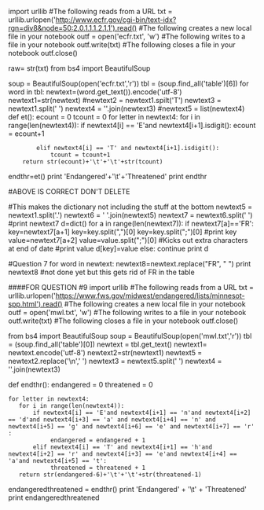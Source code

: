 import urllib
#The following reads from a URL
txt = urllib.urlopen('http://www.ecfr.gov/cgi-bin/text-idx?rgn=div8&node=50:2.0.1.1.1.2.1.1').read()
#The following creates a new local file in your notebook
outf = open('ecfr.txt', 'w')
#The following writes to a file in your notebook
outf.write(txt)
#The following closes a file in your notebook
outf.close()

raw= str(txt)
from bs4 import BeautifulSoup

soup = BeautifulSoup(open('ecfr.txt','r'))
tbl = (soup.find_all('table')[6])
for word in tbl:
    newtext=(word.get_text()).encode('utf-8')
newtext1=str(newtext)
#newtext2 = newtext1.spilt('T')
newtext3 = newtext1.split(' ')
newtext4 = ''.join(newtext3)
#newtext5 = list(newtext4)
def et():
    ecount = 0
    tcount = 0
    for letter in newtext4:
        for i in range(len(newtext4)):
            if newtext4[i] == 'E'and newtext4[i+1].isdigit():
                ecount = ecount+1
            
            elif newtext4[i] == 'T' and newtext4[i+1].isdigit():
                tcount = tcount+1
        return str(ecount)+'\t'+'\t'+str(tcount)


endthr=et()
print 'Endangered'+'\t'+'Threatened'
print endthr

#ABOVE IS CORRECT DON'T DELETE


#This makes the dictionary not including the stuff at the bottom
newtext5 = newtext1.split('.')
newtext6 = ' '.join(newtext5)
newtext7 = newtext6.split(' ')
#print newtext7
d=dict()
for a in range(len(newtext7)):
    if newtext7[a]=='FR':
        key=newtext7[a+1]
        key=key.split(",")[0]
        key=key.split(";")[0]
        #print key
        value=newtext7[a+2]
        value=value.split(";")[0] #Kicks out extra characters at end of date
        #print value
        d[key]=value
    else:
        continue
print d

#Question 7
for word in newtext:
    newtext8=newtext.replace("FR", " ")
    print newtext8
#not done yet but this gets rid of FR in the table

####FOR QUESTION #9
   import urllib
#The following reads from a URL
txt = urllib.urlopen('https://www.fws.gov/midwest/endangered/lists/minnesot-spp.html').read()
#The following creates a new local file in your notebook
outf = open('mwl.txt', 'w')
#The following writes to a file in your notebook
outf.write(txt)
#The following closes a file in your notebook
outf.close()

from bs4 import BeautifulSoup
soup = BeautifulSoup(open('mwl.txt','r'))
tbl = (soup.find_all('table')[0])
newtext = tbl.get_text()
newtext1= newtext.encode('utf-8')
newtext2=str(newtext1)
newtext5 = newtext2.replace('\n',' ')
newtext3 = newtext5.split(' ')
newtext4 = ''.join(newtext3)

def endthr():
    endangered = 0
    threatened = 0

    for letter in newtext4:
       for i in range(len(newtext4)):
           if newtext4[i] == 'E'and newtext4[i+1] == 'n'and newtext4[i+2] == 'd'and newtext4[i+3] == 'a' and newtext4[i+4] == 'n' and newtext4[i+5] == 'g' and newtext4[i+6] == 'e' and newtext4[i+7] == 'r' :
                endangered = endangered + 1
           elif newtext4[i] == 'T' and newtext4[i+1] == 'h'and newtext4[i+2] == 'r' and newtext4[i+3] == 'e'and newtext4[i+4] == 'a'and newtext4[i+5] == 't':
                threatened = threatened + 1
       return str(endangered-6)+'\t'+'\t'+str(threatened-1)

endangeredthreatened = endthr()
print 'Endangered' + '\t' + 'Threatened'
print endangeredthreatened

